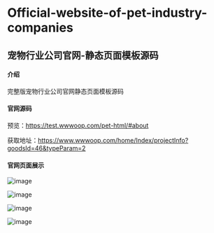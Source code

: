 # Official-website-of-pet-industry-companies
## 宠物行业公司官网-静态页面模板源码
#### 介绍

完整版宠物行业公司官网静态页面模板源码

#### 官网源码

预览：https://test.wwwoop.com/pet-html/#about

获取地址：https://www.wwwoop.com/home/Index/projectInfo?goodsId=46&typeParam=2

#### 官网页面展示
![image](https://github.com/user-attachments/assets/66b80579-abfb-4b9d-8238-70992302f80e)

![image](https://github.com/user-attachments/assets/34e6a646-7909-47cf-bcc6-021d163d20cb)

![image](https://github.com/user-attachments/assets/95842d62-2f48-4b9d-b285-d66233eb4b49)

![image](https://github.com/user-attachments/assets/787fdce8-5254-4d0e-abb3-2cfb81eee230)
